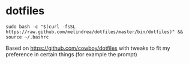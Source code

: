 dotfiles
========

`sudo bash -c "$(curl -fsSL https://raw.github.com/melindrea/dotfiles/master/bin/dotfiles)" && source ~/.bashrc`

Based on https://github.com/cowboy/dotfiles with tweaks to fit my preference in certain things (for example the prompt)
